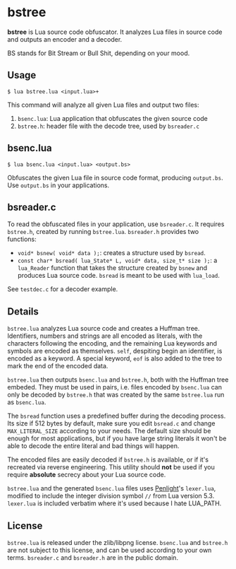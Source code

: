 # bstree

**bstree** is Lua source code obfuscator. It analyzes Lua files in source code and outputs an encoder and a decoder.

BS stands for Bit Stream or Bull Shit, depending on your mood.

## Usage

    $ lua bstree.lua <input.lua>+

This command will analyze all given Lua files and output two files:

1. `bsenc.lua`: Lua application that obfuscates the given source code
2. `bstree.h`: header file with the decode tree, used by `bsreader.c`

## bsenc.lua

    $ lua bsenc.lua <input.lua> <output.bs>

Obfuscates the given Lua file in source code format, producing `output.bs`. Use `output.bs` in your applications.

## bsreader.c

To read the obfuscated files in your application, use `bsreader.c`. It requires `bstree.h`, created by running `bstree.lua`. `bsreader.h` provides two functions:

* `void* bsnew( void* data );`: creates a structure used by `bsread`.
* `const char* bsread( lua_State* L, void* data, size_t* size );`: a `lua_Reader` function that takes the structure created by `bsnew` and produces Lua source code. `bsread` is meant to be used with `lua_load`.

See `testdec.c` for a decoder example.

## Details

`bstree.lua` analyzes Lua source code and creates a Huffman tree. Identifiers, numbers and strings are all encoded as literals, with the characters following the encoding, and the remaining Lua keywords and symbols are encoded as themselves. `self`, despiting begin an identifier, is encoded as a keyword. A special keyword, `eof` is also added to the tree to mark the end of the encoded data.

`bstree.lua` then outputs `bsenc.lua` and `bstree.h`, both with the Huffman tree embeded. They must be used in pairs, i.e. files encoded by `bsenc.lua` can only be decoded by `bstree.h` that was created by the same `bstree.lua` run as `bsenc.lua`.

The `bsread` function uses a predefined buffer during the decoding process. Its size if 512 bytes by default, make sure you edit `bsread.c` and change `MAX_LITERAL_SIZE` according to your needs. The default size should be enough for most applications, but if you have large string literals it won't be able to decode the entire literal and bad things will happen.

The encoded files are easily decoded if `bstree.h` is available, or if it's recreated via reverse engineering. This utility should **not** be used if you require **absolute** secrecy about your Lua source code.

`bstree.lua` and the generated `bsenc.lua` files uses [Penlight](https://github.com/stevedonovan/Penlight)'s `lexer.lua`, modified to include the integer division symbol `//` from Lua version 5.3. `lexer.lua` is included verbatim where it's used because I hate LUA_PATH.

## License

`bstree.lua` is released under the zlib/libpng license. `bsenc.lua` and `bstree.h` are not subject to this license, and can be used according to your own terms. `bsreader.c` and `bsreader.h` are in the public domain.
